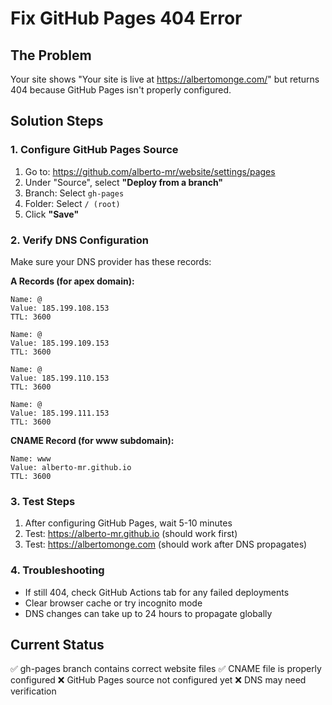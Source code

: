 # Fix GitHub Pages 404 Error

## The Problem
Your site shows "Your site is live at https://albertomonge.com/" but returns 404 because GitHub Pages isn't properly configured.

## Solution Steps

### 1. Configure GitHub Pages Source
1. Go to: https://github.com/alberto-mr/website/settings/pages
2. Under "Source", select **"Deploy from a branch"**
3. Branch: Select `gh-pages`
4. Folder: Select `/ (root)`
5. Click **"Save"**

### 2. Verify DNS Configuration
Make sure your DNS provider has these records:

**A Records (for apex domain):**
```
Name: @
Value: 185.199.108.153
TTL: 3600

Name: @  
Value: 185.199.109.153
TTL: 3600

Name: @
Value: 185.199.110.153
TTL: 3600

Name: @
Value: 185.199.111.153
TTL: 3600
```

**CNAME Record (for www subdomain):**
```
Name: www
Value: alberto-mr.github.io
TTL: 3600
```

### 3. Test Steps
1. After configuring GitHub Pages, wait 5-10 minutes
2. Test: https://alberto-mr.github.io (should work first)
3. Test: https://albertomonge.com (should work after DNS propagates)

### 4. Troubleshooting
- If still 404, check GitHub Actions tab for any failed deployments
- Clear browser cache or try incognito mode
- DNS changes can take up to 24 hours to propagate globally

## Current Status
✅ gh-pages branch contains correct website files
✅ CNAME file is properly configured
❌ GitHub Pages source not configured yet
❌ DNS may need verification

